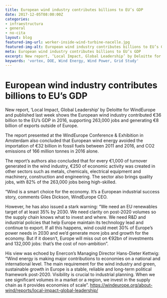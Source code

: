```yaml
---
title: European wind industry contributes billions to EU’s GDP
date: 2017-12-05T08:00:00Z
categories:
- infraestructura
- general
- no-cita
layout: blog
featured-img-url: worker-inside-wind-turbine-nacelle.jpg
featured-img-alt: European wind industry contributes billions to EU’s GDP
meta: European wind industry contributes billions to EU’s GDP
excerpt: New report, ‘Local Impact, Global Leadership’ by Deloitte for WindEurope and published last week shows the European wind industry contributed €36 billion to the EU’s GDP in 2016, supporting 263,000 jobs and generating €8 billion of exports outside of Europe.
keywords: 'vortex, DOE, Wind Energy, Wind Power, Grid Study'
---
```


# European wind industry contributes billions to EU’s GDP

New report, ‘Local Impact, Global Leadership’ by Deloitte for WindEurope and published last week shows the European wind industry contributed €36 billion to the EU’s GDP in 2016, supporting 263,000 jobs and generating €8 billion of exports outside of Europe.

The report presented at the WindEurope Conference & Exhibition in Amsterdam also concluded that European wind energy avoided the importation of €32 billion in fossil fuels between 2011 and 2016, and CO2 emissions of 166 million tonnes in 2016 alone.

The report’s authors also concluded that for every €1,000 of turnover generated in the wind industry, €250 of economic activity was created in other sectors such as metals, chemicals, electrical equipment and machinery, construction and engineering. The sector also brings quality jobs, with 82% of the 263,000 jobs being high-skilled.

“Wind is a smart choice for the economy. It’s a European industrial success story, comments Giles Dickson, WindEurope CEO.

However, he has also issued a stark warning: “We need an EU renewables target of at least 35% by 2030. We need clarity on post-2020 volumes so the supply chain knows what to invest and where. We need R&D and industrial policies that help Europe maintain its technology lead and continue to export. If all this happens, wind could meet 30% of Europe’s power needs in 2030 and we’d generate more jobs and growth for the economy. But if it doesn’t, Europe will miss out on €92bn of investments and 132,000 jobs: that’s the cost of non-ambition”.

His view was echoed by Enercon’s Managing Director Hans-Dieter Kettwig: “Wind energy is making major contributions to economies on a national and international level. The main requirement for the wind industry and green, sustainable growth in Europe is a stable, reliable and long-term political framework post-2020. Visibility is crucial to industrial planning. When we see significant volumes in a market or a region, we invest in the supply chain as it provides economies of scale”.
<a href="https://windeurope.org/about-wind/reports/local-impact-global-leadership/">
https://windeurope.org/about-wind/reports/local-impact-global-leadership/</a>

